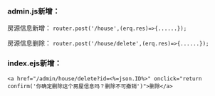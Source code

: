 ### admin.js新增：

房源信息新增： `router.post('/house',(erq.res)=>{......});`

房源信息删除： `router.post('/house/delete',(erq.res)=>{......});`



### index.ejs新增：

`<a href="/admin/house/delete?id=<%=json.ID%>" onclick="return confirm('你确定删除这个房屋信息吗？删除不可撤销')">删除</a>`


